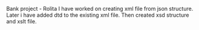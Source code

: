 Bank project - Rolita
I have worked on creating xml file from json structure. Later i have added dtd to the existing xml file.
Then created xsd structure and xslt file.
